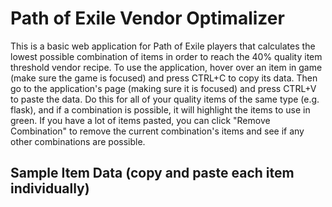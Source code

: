 # Path of Exile Vendor Optimalizer
This is a basic web application for Path of Exile players that calculates the lowest possible combination of items in order to reach the 40% quality item threshold vendor recipe. To use the application, hover over an item in game (make sure the game is focused) and press CTRL+C to copy its data. Then go to the application's page (making sure it is focused) and press CTRL+V to paste the data. Do this for all of your quality items of the same type (e.g. flask), and if a combination is possible, it will highlight the items to use in green. If you have a lot of items pasted, you can click "Remove Combination" to remove the current combination's items and see if any other combinations are possible.

## Sample Item Data (copy and paste each item individually)